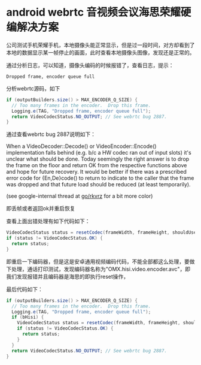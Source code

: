 # android webrtc 音视频会议海思荣耀硬编解决方案

 公司测试手机荣耀手机，本地摄像头能正常显示，但是过一段时间，对方却看到了本地的数据显示某一帧停止的画面，此时查看本地摄像头图像，发现还是正常的。

  通过分析日志，可以知道，摄像头编码的时候报错了，查看日志，提示：

```log
Dropped frame, encoder queue full
```

  分析webrtc源码，如下

```java
if (outputBuilders.size() > MAX_ENCODER_Q_SIZE) {
  // Too many frames in the encoder.  Drop this frame.
  Logging.e(TAG, "Dropped frame, encoder queue full");
  return VideoCodecStatus.NO_OUTPUT; // See webrtc bug 2887.
}
```

  通过查看webrtc bug 2887说明如下：

When a VideoDecoder::Decode() or VideoEncoder::Encode() implementation falls behind (e.g. b/c a HW codec ran out of input slots) it's unclear what should be done.  Today seemingly the right answer is to drop the frame on the floor and return OK from the respective functions above and hope for future recovery.  It would be better if there was a prescribed error code for {En,De}code() to return to indicate to the caller that the frame was dropped and that future load should be reduced (at least temporarily).

(see google-internal thread at [go/rkvrz](http://go/rkvrz) for a bit more color)

  即丢帧或者返回ok并重启恢复

  查看上面出错处理有如下代码如下：

```java
VideoCodecStatus status = resetCodec(frameWidth, frameHeight, shouldUseSurfaceMode);
if (status != VideoCodecStatus.OK) {
  return status;
}
```

  即重启一下编码器，但是这是安卓通用视频编码代码，不能全部都这么处理，要做下处理，通话打印测试，发现编码器名称为"OMX.hisi.video.encoder.avc"，即我们发现报错并且编码器是海思的即执行reset操作，

  最后代码如下：

```java
if (outputBuilders.size() > MAX_ENCODER_Q_SIZE) {
  // Too many frames in the encoder.  Drop this frame.
  Logging.e(TAG, "Dropped frame, encoder queue full");
  if (bHisi) {
    VideoCodecStatus status = resetCodec(frameWidth, frameHeight, shouldUseSurfaceMode);
    if (status != VideoCodecStatus.OK) {
      return status;
    }
  }
  return VideoCodecStatus.NO_OUTPUT; // See webrtc bug 2887.
}
```


